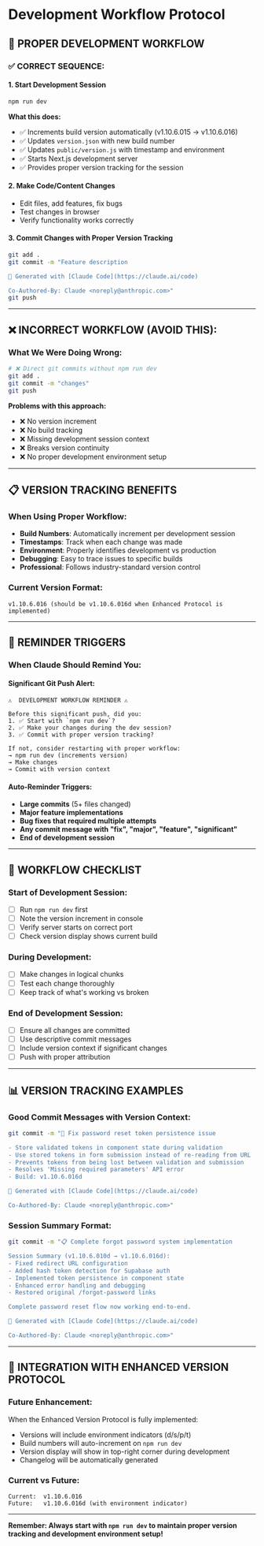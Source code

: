 # Development Workflow Protocol

## 🔄 **PROPER DEVELOPMENT WORKFLOW**

### **✅ CORRECT SEQUENCE:**

#### **1. Start Development Session**
```bash
npm run dev
```
**What this does:**
- ✅ Increments build version automatically (v1.10.6.015 → v1.10.6.016)
- ✅ Updates `version.json` with new build number
- ✅ Updates `public/version.js` with timestamp and environment
- ✅ Starts Next.js development server
- ✅ Provides proper version tracking for the session

#### **2. Make Code/Content Changes**
- Edit files, add features, fix bugs
- Test changes in browser
- Verify functionality works correctly

#### **3. Commit Changes with Proper Version Tracking**
```bash
git add .
git commit -m "Feature description

🤖 Generated with [Claude Code](https://claude.ai/code)

Co-Authored-By: Claude <noreply@anthropic.com>"
git push
```

---

## ❌ **INCORRECT WORKFLOW (AVOID THIS):**

### **What We Were Doing Wrong:**
```bash
# ❌ Direct git commits without npm run dev
git add .
git commit -m "changes"
git push
```

**Problems with this approach:**
- ❌ No version increment
- ❌ No build tracking
- ❌ Missing development session context
- ❌ Breaks version continuity
- ❌ No proper development environment setup

---

## 📋 **VERSION TRACKING BENEFITS**

### **When Using Proper Workflow:**
- **Build Numbers**: Automatically increment per development session
- **Timestamps**: Track when each change was made
- **Environment**: Properly identifies development vs production
- **Debugging**: Easy to trace issues to specific builds
- **Professional**: Follows industry-standard version control

### **Current Version Format:**
```
v1.10.6.016 (should be v1.10.6.016d when Enhanced Protocol is implemented)
```

---

## 🚨 **REMINDER TRIGGERS**

### **When Claude Should Remind You:**

#### **Significant Git Push Alert:**
```
⚠️  DEVELOPMENT WORKFLOW REMINDER ⚠️

Before this significant push, did you:
1. ✅ Start with `npm run dev`?
2. ✅ Make your changes during the dev session?
3. ✅ Commit with proper version tracking?

If not, consider restarting with proper workflow:
→ npm run dev (increments version)
→ Make changes
→ Commit with version context
```

#### **Auto-Reminder Triggers:**
- **Large commits** (5+ files changed)
- **Major feature implementations**
- **Bug fixes that required multiple attempts**
- **Any commit message with "fix", "major", "feature", "significant"**
- **End of development session**

---

## 🎯 **WORKFLOW CHECKLIST**

### **Start of Development Session:**
- [ ] Run `npm run dev` first
- [ ] Note the version increment in console
- [ ] Verify server starts on correct port
- [ ] Check version display shows current build

### **During Development:**
- [ ] Make changes in logical chunks
- [ ] Test each change thoroughly
- [ ] Keep track of what's working vs broken

### **End of Development Session:**
- [ ] Ensure all changes are committed
- [ ] Use descriptive commit messages
- [ ] Include version context if significant changes
- [ ] Push with proper attribution

---

## 📊 **VERSION TRACKING EXAMPLES**

### **Good Commit Messages with Version Context:**
```bash
git commit -m "🔐 Fix password reset token persistence issue

- Store validated tokens in component state during validation
- Use stored tokens in form submission instead of re-reading from URL
- Prevents tokens from being lost between validation and submission
- Resolves 'Missing required parameters' API error
- Build: v1.10.6.016d

🤖 Generated with [Claude Code](https://claude.ai/code)

Co-Authored-By: Claude <noreply@anthropic.com>"
```

### **Session Summary Format:**
```bash
git commit -m "📋 Complete forgot password system implementation

Session Summary (v1.10.6.010d → v1.10.6.016d):
- Fixed redirect URL configuration
- Added hash token detection for Supabase auth
- Implemented token persistence in component state
- Enhanced error handling and debugging
- Restored original /forgot-password links

Complete password reset flow now working end-to-end.

🤖 Generated with [Claude Code](https://claude.ai/code)

Co-Authored-By: Claude <noreply@anthropic.com>"
```

---

## 🔧 **INTEGRATION WITH ENHANCED VERSION PROTOCOL**

### **Future Enhancement:**
When the Enhanced Version Protocol is fully implemented:
- Versions will include environment indicators (d/s/p/t)
- Build numbers will auto-increment on `npm run dev`
- Version display will show in top-right corner during development
- Changelog will be automatically generated

### **Current vs Future:**
```
Current:  v1.10.6.016
Future:   v1.10.6.016d (with environment indicator)
```

---

**Remember: Always start with `npm run dev` to maintain proper version tracking and development environment setup!**